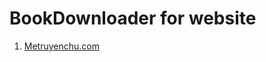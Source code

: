# BookDownloader for website

1. [Metruyenchu.com](https://longcuxit.github.io/book-downloader/build/static/exts/metruyenchuw.com.user.js)

